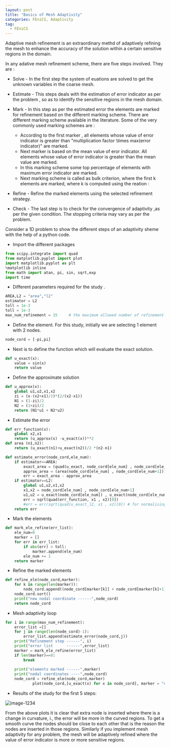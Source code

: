 ```yaml
---
layout: post
title: "Basics of Mesh Adaptivity"
categories: FEniCS, Adaptivity
tag: 
  - FEniCS
---
```


Adaptive mesh refinement is an extraordinary methd of adaptively refining the mesh to enhance the accuracy of the solution within a certain sensitive regions in the domain.

In any adative mesh refinement scheme, there are five steps involved. They are :

* Solve - In the first step the system of euations are solved to get the unknown variables in the coarse mesh.

* Estimate - This steps deals with the estimation of error indicator as per the problem , so as to identify the sensitive regions in the mesh domain.

* Mark - In this step as per the estimated error the elements are marked for refinement based on the different marking scheme. There are different marking scheme available in the literature. Some of the very commonly used marking schemes are :
  * According to the first marker , all elements whose value of error indicator is greater than "multiplication factor \times max(error indicator)" are marked.
  * Next marker is based on the mean value of eror indicator. All elements whose value of error indicator is greater than the mean value are marked.
  * In this marking scheme some top percentage of elements with maximum error indicator are marked.
  * Next marking scheme is called as bulk criterion, where the first k elements are marked, where k is computed using the reation :

* Refine - Refine the marked elements using the selected refinement strategy.

* Check - The last step is to check for the convergence of adaptivity ,as per the given condition. The stopping criteria may vary as per the problem.

Consider a 1D problem to show the different steps of an adaptivity sheme with the help of a python code.

* Import the different packages

```python
from scipy.integrate import quad
from matplotlib.pyplot import plot
import matplotlib.pyplot as plt
%matplotlib inline
from math import atan, pi, sin, sqrt,exp
import time
```

* Different parameters required for the study .

```python
AREA,L2 = "area","l2"
estimator = L2
toll = 1e-3
toll = 1e-3
max_num_refinement = 15     # the maximum allowed number of refinement
```

* Define the element. For this study, initially we are selecting 1 element with 2 nodes.

```python
node_cord = [-pi,pi]
```

* Next is to define the function which will evaluate the exact solution.

```python
def u_exact(x):
    value = sin(x)
    return value
```

* Define the approximate solution 

```python
def u_approx(x):
    global u1,u2,x1,x2
    zi = (x-(x2+x1)/2)*(2/(x2-x1))
    N1 = (1-zi)/2
    N2 = (1+zi)/2
    return (N1*u1 + N2*u2)
```

* Estimate the error

```python
def err_function(x):
    global x2,x1
    return (u_approx(x) -u_exact(x))**2
def area (n1,n2):
    return (u_exact(n1)+u_exact(n2))/2 *(n2-n1)

def estimate_error(node_cord,ele_num):
    if estimator==AREA:
        exact_area = (quad(u_exact, node_cord[ele_num] , node_cord[ele_num+1])[0])
        approx_area = (area(node_cord[ele_num] , node_cord[ele_num+1]))
        err = exact_area - approx_area
    if estimator==L2:
        global u1,u2,x1,x2
        x1,x2 = node_cord[ele_num] , node_cord[ele_num+1]
        u1,u2 = u_exact(node_cord[ele_num]) , u_exact(node_cord[ele_num+1])
        err = sqrt(quad(err_function, x1 , x2)[0])
        #err = err/sqrt(quad(u_exact_l2, x1 , x2)[0]) # for normalising the error by dividing with exact value 
    return err
```

* Mark the elements

```python
def mark_ele_refine(err_list):
    ele_num=0
    marker = []
    for err in err_list:
        if abs(err) > toll:
            marker.append(ele_num)
        ele_num += 1
    return marker
```

* Refine the marked elements

```python
def refine_ele(node_cord,marker):
    for k in range(len(marker)):
        node_cord.append((node_cord[marker[k]] + node_cord[marker[k]+1])/2)
    node_cord.sort()
    print("new nodal coordinate ------",node_cord)
    return node_cord
```

* Mesh adaptivity loop

```python
for i in range(max_num_refinement):
    error_list =[]
    for j in range(len(node_cord)-1):
        error_list.append(estimate_error(node_cord,j))
    print("Refinement step ------", i)   
    print("error list      ------",error_list)
    marker = mark_ele_refine(error_list) 
    if len(marker)==0:
        break
    
    print("elements marked ------",marker)
    print("nodal coordinates ----",node_cord)
    node_cord = refine_ele(node_cord,marker)
			plot(node_cord,[u_exact(x) for x in node_cord], marker = "o")
```

* Results of the study for the first 5 steps:

![image-1234](../assets/images/image-1234.png)



From the above plots it is clear that extra node is inserted where there is a change in curvature, i., the error will be more in the curved regions. To get a smooth curve the nodes should be close to each other that is the reason the nodes are inserted in those regions. Similarly if you implement mesh adaptivity for any problem, the mesh will be adaptively refined where the value of error indicator is more or more sensitive regions.